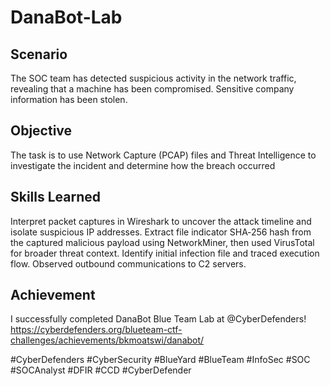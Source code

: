 # DanaBot-Lab

## Scenario
The SOC team has detected suspicious activity in the network traffic, revealing that a machine has been compromised. Sensitive company information has been stolen.

## Objective
The task is to use Network Capture (PCAP) files and Threat Intelligence to investigate the incident and determine how the breach occurred

## Skills Learned

Interpret packet captures in Wireshark to uncover the attack timeline and isolate suspicious IP addresses. 
Extract file indicator SHA‑256 hash from the captured malicious payload using NetworkMiner, then used VirusTotal for broader threat context.
Identify initial infection file and traced execution flow.
Observed outbound communications to C2 servers.

## Achievement

I successfully completed DanaBot Blue Team Lab at @CyberDefenders!
https://cyberdefenders.org/blueteam-ctf-challenges/achievements/bkmoatswi/danabot/ 

#CyberDefenders #CyberSecurity #BlueYard #BlueTeam #InfoSec #SOC #SOCAnalyst #DFIR #CCD #CyberDefender
